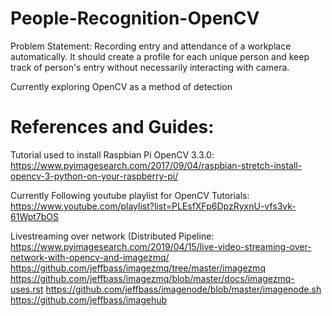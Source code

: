 # People-Recognition-OpenCV

Problem Statement: Recording entry and attendance of a workplace automatically. It should create a profile for each unique person and keep track of person's entry without necessarily interacting with camera. 

Currently exploring OpenCV as a method of detection 


# References and Guides: 

Tutorial used to install Raspbian Pi OpenCV 3.3.0:
https://www.pyimagesearch.com/2017/09/04/raspbian-stretch-install-opencv-3-python-on-your-raspberry-pi/

Currently Following youtube playlist for OpenCV Tutorials:
https://www.youtube.com/playlist?list=PLEsfXFp6DpzRyxnU-vfs3vk-61Wpt7bOS

Livestreaming over network (Distributed Pipeline:
https://www.pyimagesearch.com/2019/04/15/live-video-streaming-over-network-with-opencv-and-imagezmq/
https://github.com/jeffbass/imagezmq/tree/master/imagezmq
https://github.com/jeffbass/imagezmq/blob/master/docs/imagezmq-uses.rst
https://github.com/jeffbass/imagenode/blob/master/imagenode.sh
https://github.com/jeffbass/imagehub

